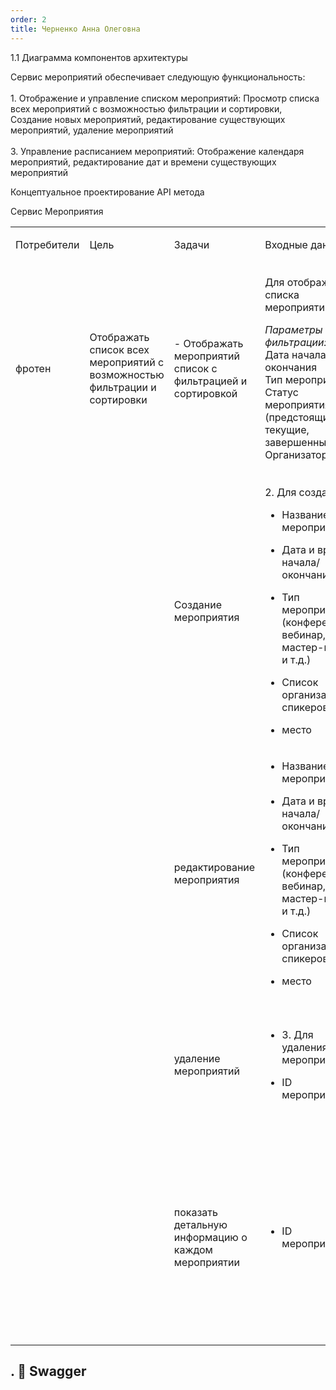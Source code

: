 ```yaml
---
order: 2
title: Черненко Анна Олеговна
---
```


1\.1 Диаграмма компонентов архитектуры

<drawio path="./arkhitekturnoe-kata.svg" width="211px" height="101px"/>



Сервис мероприятий обеспечивает следующую функциональность:\
\
1\. Отображение и управление списком мероприятий: Просмотр списка всех мероприятий с возможностью фильтрации и сортировки, Создание новых мероприятий, редактирование существующих мероприятий, удаление мероприятий\
\
3\. Управление расписанием мероприятий: Отображение календаря мероприятий, редактирование дат и времени существующих мероприятий

Концептуальное проектирование API метода

Сервис Мероприятия

<table header="row">
<colgroup><col width="119"/><col width="152"/><col width="156"/><col width="199"/><col width="239"/></colgroup>
<tr>
<td>

Потребители

</td>
<td>

Цель

</td>
<td>

Задачи

</td>
<td>

Входные данные

</td>
<td>

Выходные данные

</td>
</tr>
<tr>
<td>

фротен

</td>
<td>

Отображать список всех мероприятий с возможностью фильтрации и сортировки

</td>
<td>

\- Отображать мероприятий список с фильтрацией и сортировкой

</td>
<td>

Для отображения списка мероприятий:

*Параметры фильтрации:*\
Дата начала и окончания\
Тип мероприятия\
Статус мероприятия (предстоящие, текущие, завершенные)\
Организатор

</td>
<td>

1\. Для отображения списка мероприятий:\
\
ID мероприятия\
Название\
\
Дата и время начала\
Дата и время окончания\
Тип мероприятия\
Формат проведения\
Количество зарегистрированных участников\
*Статус мероприятия*

</td>
</tr>
<tr>
<td>



</td>
<td>



</td>
<td>

Создание мероприятия

</td>
<td>

2\. Для создания

-  Название мероприятия

-  Дата и время начала/ окончания

-  Тип мероприятия (конференция, вебинар, мастер-класс и т.д.)

-  Список организаторов/спикеров

-  место

</td>
<td>

2\. Для создания

-  ID созданного отредактированного мероприятия

-  Статус операции (успешно/неуспешно)

-  Сообщение об ошибке (если есть)\*

</td>
</tr>
<tr>
<td>



</td>
<td>



</td>
<td>

редактирование мероприятия

</td>
<td>

-  Название мероприятия

-  Дата и время начала/ окончания

-  Тип мероприятия (конференция, вебинар, мастер-класс и т.д.)

-  Список организаторов/спикеров

-  место

</td>
<td>

-  ID  отредактированного мероприятия

-  Статус операции (успешно/неуспешно)

-  Сообщение об ошибке (если есть)\*

</td>
</tr>
<tr>
<td>



</td>
<td>



</td>
<td>

удаление мероприятий

</td>
<td>

-  3\. Для удаления мероприятия:

-  ID мероприятия

</td>
<td>

-  3\. Для удаления мероприятия:

-  Статус операции (успешно/неуспешно)

-  Сообщение об ошибке (если есть)

</td>
</tr>
<tr>
<td>



</td>
<td>



</td>
<td>

показать детальную информацию о каждом мероприятии

</td>
<td>

-  ID мероприятия

</td>
<td>

-  Название мероприятия

-  Дата и время начала/ окончания

-  Тип мероприятия (конференция, вебинар, мастер-класс и т.д.)

-  Список организаторов/спикеров

-  место

</td>
</tr>
</table>

## . 🤝 Swagger

<openapi src="./fio-proektirovanie-api-4.yaml" flag="true"/>


